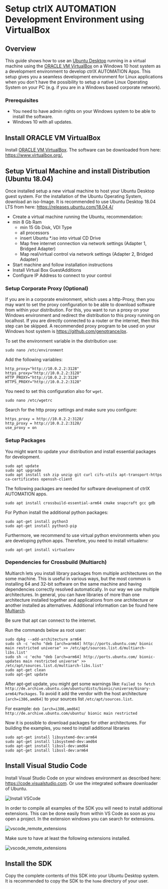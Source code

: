
# Setup ctrlX AUTOMATION Development Environment using VirtualBox

## Overview

This guide shows how to use an [Ubuntu Desktop](https://ubuntu.com/desktop/developers) running in a virtual machine using the [ORACLE VM VirtualBox](https://www.virtualbox.org/) on a Windows 10 host system as a development environment to develop ctrlX AUTOMATION Apps.
This setup gives you a seamless development environment for Linux applications when you don't have the possibility to setup a native Linux Operating System on your PC (e.g. if you are in a Windows based corporate network). 

### Prerequisites

* You need to have admin rights on your Windows system to be able to install the software.
* Windows 10 with all updates.

## Install ORACLE VM VirtualBox

Install [ORACLE VM VirtualBox](https://www.virtualbox.org/). The software can be downloaded from here: <https://www.virtualbox.org/.>

## Setup Virtual Machine and install Distribution (Ubuntu 18.04)

Once installed setup a new virtual machine to host your Ubuntu Desktop guest system. For the installation of the Ubuntu Operating System, download an iso-Image.
It is recommended to use Ubuntu Desktop 18.04 LTS from here: <https://releases.ubuntu.com/18.04.4/>

* Create a virtual machine running the Ubuntu, recommendation:
* min 8 Gb Ram
  * min 15 Gb Disk, VDI Type
  * all processors
  * insert Ubuntu *.iso into virtual CD Drive
  * Map free internet connection via network settings (Adapter 1, Bridged Adapter)
  * Map real/virtual control via network settings (Adapter 2, Bridged Adapter)
* Start machine and follow installation instructions
* Install Virtual Box GuestAdditions
* Configure IP Address to connect to your control

### Setup Corporate Proxy (Optional)

If you are in a corporate environment, which uses a http-Proxy, then you may want to set the proxy configuration to be able to download software from within your distribution.
For this, you want to run a proxy on your Windows environment and redirect the distribution to this proxy running on localhost. If you are directly connected to a router or the internet, then this step can be skipped.
A recommended proxy program to be used on your Windows host system is <https://github.com/genotrance/px>.

To set the environment variable in the distribution use:

    sudo nano /etc/environment

Add the following variables:

    http_proxy="http://10.0.2.2:3128"
    https_proxy="http://10.0.2.2:3128"
    HTTP_PROXY="http://10.0.2.2:3128"
    HTTPS_PROXY="http://10.0.2.2:3128"

You need to set this configuration also for `wget`.

    sudo nano /etc/wgetrc

Search for the http proxy settings and make sure you configure:

    https_proxy = http://10.0.2.2:3128/
    http_proxy = http://10.0.2.2:3128/
    use_proxy = on

### Setup Packages

You might want to update your distribution and install essential packages for development.

    sudo apt update
    sudo apt upgrade
    sudo apt install ssh zip unzip git curl cifs-utils apt-transport-https ca-certificates openssh-client

The following packages are needed for software development of ctrlX AUTOMATION apps.

    sudo apt install crossbuild-essential-arm64 cmake snapcraft gcc gdb

For Python install the additional python packages:

    sudo apt-get install python3
    sudo apt-get install python3-pip

Furthermore, we recommend to use virtual python environments when you are developing python apps. Therefore, you need to install virtualenv:

    sudo apt-get install virtualenv


### Dependencies for Crossbuild (Multiarch)

Multiarch lets you install library packages from multiple architectures on the some machine. This is useful in various ways, but the most common is installing 64 and 32-bit software on the same machine and having dependencies correctly resolved automatically. In our way we use multiple architectures. In general, you can have libraries of more than one architecture installed together and applications from one architecture or another installed as alternatives. Additional information can be found here [Multiarch](https://wiki.ubuntu.com/MultiarchSpec).

Be sure that apt can connect to the internet.

Run the commands below as root user:


    sudo dpkg --add-architecture arm64
    sudo sh -c 'echo "deb [arch=arm64] http://ports.ubuntu.com/ bionic main restricted universe" >> /etc/apt/sources.list.d/multiarch-libs.list'
    sudo sh -c 'echo "deb [arch=arm64] http://ports.ubuntu.com/ bionic-updates main restricted universe" >> /etc/apt/sources.list.d/multiarch-libs.list'
    sudo apt-get clean
    sudo apt-get update


After apt-get update, you might get some warnings like: `Failed to fetch http://de.archive.ubuntu.com/ubuntu/dists/bionic/universe/binary-arm64/Packages`. To avoid it add the vendor with the host architecture `[arch=i386,amd64]` to your sources list `/etc/apt/sources.list`.

For example:
`deb [arch=i386,amd64] http://de.archive.ubuntu.com/ubuntu/ bionic main restricted`

Now it is possible to download packages for other architectures. For building the examples, you need to install additional libraries


    sudo apt-get install libsystemd-dev:arm64
    sudo apt-get install libsystemd-dev:amd64
    sudo apt-get install libssl-dev:amd64
    sudo apt-get install libssl-dev:arm64


## Install Visual Studio Code

Install Visual Studio Code on your windows environment as described here: https://code.visualstudio.com.
Or use the integrated software downloader of Ubuntu.

![Install VSCode](images/setup_vscode_install_ubuntu.png)

In order to compile all examples of the SDK you will need to install additional extensions. 
This can be done easily from within VS Code as soon as you open a project. In the extension windows you can search for extensions.

![vscode_remote_extensions](./images/vscode_remote_extensions.png)

Make sure to have at least the following extensions installed.

![vscode_remote_extensions](./images/vscode_remote_extensions_installed.png)

## Install the SDK

Copy the complete contents of this SDK into your Ubuntu Desktop system. It is recommended to copy the SDK to the `home` directory of your user.
